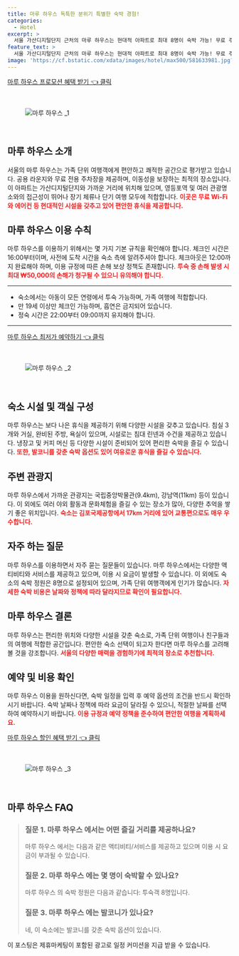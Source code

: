 ```yaml
---
title: 마루 하우스 독특한 분위기 특별한 숙박 경험!
categories:
  - Hotel
excerpt: >
  서울 가산디지털단지 근처의 마루 하우스는 현대적 아파트로 최대 8명이 숙박 가능! 무료 주차와 WiFi 공용 주방까지 갖추어 편안한 가족 여행에 적합합니다.  정소 반려동물 금지 및 체크인 조건 확인하세요!
feature_text: >
  서울 가산디지털단지 근처의 마루 하우스는 현대적 아파트로 최대 8명이 숙박 가능! 무료 주차와 WiFi 공용 주방까지 갖추어 편안한 가족 여행에 적합합니다.  정소 반려동물 금지 및 체크인 조건 확인하세요!
image: 'https://cf.bstatic.com/xdata/images/hotel/max500/581633981.jpg?k=846cf2425c5cadeb4c76a6974a9ae521d96f1ab91d6352fcf80d5258bbb1a7c9&o=&hp=1'
---
```


<p><a class="modoo-button" href="https://tinyurl.com/2bol2b4r" rel="nofollow noopener">마루 하우스  프로모션 혜택 받기 👈 클릭</a></p><br/>
<figure class="image"><img alt="마루 하우스 _1" src="https://cf.bstatic.com/xdata/images/hotel/max1024x768/581637729.jpg?k=e7a112bd6866b4c34b53e0fedc2b76c846ae1c71ea44f65bf54623f0e05c464b&amp;o=&amp;hp=1"/></figure><br/>

<h2 id="마루하우스_소개">마루 하우스 소개</h2>
<p>서울의 마루 하우스는 가족 단위 여행객에게 편안하고 쾌적한 공간으로 평가받고 있습니다. 공용 라운지와 무료 전용 주차장을 제공하며, 이동성을 보장하는 최적의 장소입니다. 이 아파트는 가산디지털단지와 가까운 거리에 위치해 있으며, 영등포역 및 여러 관광명소와의 접근성이 뛰어나 장기 체류나 단기 여행 모두에 적합합니다. <b><span style="color: #ee2323;">이곳은 무료 Wi-Fi와 에어컨 등 현대적인 시설을 갖추고 있어 편안한 휴식을 제공합니다.</span></b></p>
<h2 id="마루하우스_이용수칙">마루 하우스 이용 수칙</h2>
<p>마루 하우스를 이용하기 위해서는 몇 가지 기본 규칙을 확인해야 합니다. 체크인 시간은 16:00부터이며, 사전에 도착 시간을 숙소 측에 알려주셔야 합니다. 체크아웃은 12:00까지 완료해야 하며, 이용 규정에 따른 손해 보상 정책도 존재합니다. <b><span style="color: #ee2323;">투숙 중 손해 발생 시 최대 ₩50,000의 손해가 청구될 수 있으니 유의해야 합니다.</span></b></p>
<hr/>
<ul>
<li>숙소에서는 아동이 모든 연령에서 투숙 가능하며, 가족 여행에 적합합니다.</li>
<li>만 19세 이상만 체크인 가능하며, 흡연은 금지되어 있습니다.</li>
<li>정숙 시간은 22:00부터 09:00까지 유지해야 합니다.</li>
</ul>
<hr/>
<p><a class="modoo-button" href="https://tinyurl.com/2bol2b4r" rel="nofollow noopener">마루 하우스  최저가 예약하기 👈 클릭</a></p><br/>
<figure class="image"><img alt="마루 하우스 _2" src="https://cf.bstatic.com/xdata/images/hotel/max500/581633981.jpg?k=846cf2425c5cadeb4c76a6974a9ae521d96f1ab91d6352fcf80d5258bbb1a7c9&amp;o=&amp;hp=1"/></figure><br/>
<h2 id="마루하우스_시설_및_객실">숙소 시설 및 객실 구성</h2>
<p>마루 하우스는 보다 나은 휴식을 제공하기 위해 다양한 시설을 갖추고 있습니다. 침실 3개와 거실, 완비된 주방, 욕실이 있으며, 시설로는 침대 린넨과 수건을 제공하고 있습니다. 냉장고 및 커피 머신 등 다양한 시설이 준비되어 있어 편리한 숙박을 즐길 수 있습니다. <b><span style="color: #ee2323;">또한, 발코니를 갖춘 숙박 옵션도 있어 여유로운 휴식을 즐길 수 있습니다.</span></b></p>
<h2 id="마루하우스_주변관광지">주변 관광지</h2>
<p>마루 하우스에서 가까운 관광지는 국립중앙박물관(9.4km), 강남역(11km) 등이 있습니다. 이 외에도 여러 야외 활동과 문화체험을 즐길 수 있는 장소가 많아, 다양한 추억을 쌓기 좋은 위치입니다. <b><span style="color: #ee2323;">숙소는 김포국제공항에서 17km 거리에 있어 교통편으로도 매우 우수합니다.</span></b></p>
<h2 id="마루하우스_자주하는질문">자주 하는 질문</h2>
<p>마루 하우스를 이용하면서 자주 묻는 질문들이 있습니다. 마루 하우스에서는 다양한 액티비티와 서비스를 제공하고 있으며, 이용 시 요금이 발생할 수 있습니다. 이 외에도 숙소의 숙박 정원은 8명으로 설정되어 있으며, 가족 단위 여행객에게 인기가 많습니다. <b><span style="color: #ee2323;">자세한 숙박 비용은 날짜와 정책에 따라 달라지므로 확인이 필요합니다.</span></b></p>
<h2 id="마루하우스_결론">마루 하우스 결론</h2>
<p>마루 하우스는 편리한 위치와 다양한 시설을 갖춘 숙소로, 가족 단위 여행이나 친구들과의 여행에 적합한 공간입니다. 편안한 숙소 선택이 되고자 한다면 마루 하우스를 고려해볼 것을 강조합니다. <b><span style="color: #ee2323;">서울의 다양한 매력을 경험하기에 최적의 장소로 추천합니다.</span></b></p>
<h2 id="마루하우스_예약_및_비용_확인">예약 및 비용 확인</h2>
<p>마루 하우스 이용을 원하신다면, 숙박 일정을 입력 후 예약 옵션의 조건을 반드시 확인하시기 바랍니다. 숙박 날짜나 정책에 따라 요금이 달라질 수 있으니, 적절한 날짜를 선택하여 예약하시기 바랍니다. <b><span style="color: #ee2323;">이용 규정과 예약 정책을 준수하여 편안한 여행을 계획하세요.</span></b></p>

<p><a class="modoo-button" href="https://tinyurl.com/2bol2b4r" rel="nofollow noopener">마루 하우스  할인 혜택 받기 👈 클릭</a></p><br>

<figure class="image"><img src="https://cf.bstatic.com/xdata/images/hotel/max500/593900577.jpg?k=8c3c857d7aeda31980047975da02e8ce4b779c184ddbe7865631e798d222f748&o=&hp=1" alt="마루 하우스 _3"></figure><br>
<h2 id="마루 하우스 _FAQ">마루 하우스  FAQ</h2>
<div itemscope="" itemtype="https://schema.org/FAQPage"> 
<blockquote> 
<div itemscope="" itemprop="mainEntity" itemtype="https://schema.org/Question"> 
<h3 id="질문_1" itemprop="name">질문 1. 마루 하우스 에서는 어떤 즐길 거리를 제공하나요?</h3> 
<div itemscope="" itemprop="acceptedAnswer" itemtype="https://schema.org/Answer"> 
<span itemprop="text"> 
<p>마루 하우스 에서는 다음과 같은 액티비티/서비스를 제공하고 있으며 이용 시 요금이 부과될 수 있습니다.</p> 
</span> 
</div> 
</div> 
<div itemscope="" itemprop="mainEntity" itemtype="https://schema.org/Question"> 
<h3 id="질문_2" itemprop="name">질문 2. 마루 하우스 에는 몇 명이 숙박할 수 있나요?</h3> 
<div itemscope="" itemprop="acceptedAnswer" itemtype="https://schema.org/Answer"> 
<span itemprop="text"> 
<p>마루 하우스 의 숙박 정원은 다음과 같습니다: 투숙객 8명입니다.</p> 
</span> 
</div> 
</div> 
<div itemscope="" itemprop="mainEntity" itemtype="https://schema.org/Question"> 
<h3 id="질문_3" itemprop="name">질문 3. 마루 하우스 에는 발코니가 있나요?</h3> 
<div itemscope="" itemprop="acceptedAnswer" itemtype="https://schema.org/Answer"> 
<span itemprop="text"> 
<p>네, 이 숙소에는 발코니를 갖춘 숙박 옵션이 있습니다.</p> 
</span> 
</div> 
</div> 
</blockquote> 
</div><p>이 포스팅은 제휴마케팅이 포함된 광고로 일정 커미션을 지급 받을 수 있습니다.</p>


